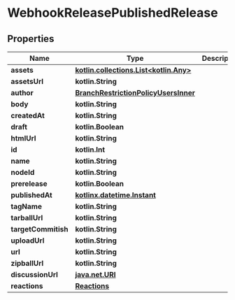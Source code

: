 
# WebhookReleasePublishedRelease

## Properties
Name | Type | Description | Notes
------------ | ------------- | ------------- | -------------
**assets** | [**kotlin.collections.List&lt;kotlin.Any&gt;**](kotlin.Any.md) |  | 
**assetsUrl** | **kotlin.String** |  | 
**author** | [**BranchRestrictionPolicyUsersInner**](BranchRestrictionPolicyUsersInner.md) |  | 
**body** | **kotlin.String** |  | 
**createdAt** | **kotlin.String** |  | 
**draft** | **kotlin.Boolean** |  | 
**htmlUrl** | **kotlin.String** |  | 
**id** | **kotlin.Int** |  | 
**name** | **kotlin.String** |  | 
**nodeId** | **kotlin.String** |  | 
**prerelease** | **kotlin.Boolean** |  | 
**publishedAt** | [**kotlinx.datetime.Instant**](kotlinx.datetime.Instant.md) |  | 
**tagName** | **kotlin.String** |  | 
**tarballUrl** | **kotlin.String** |  | 
**targetCommitish** | **kotlin.String** |  | 
**uploadUrl** | **kotlin.String** |  | 
**url** | **kotlin.String** |  | 
**zipballUrl** | **kotlin.String** |  | 
**discussionUrl** | [**java.net.URI**](java.net.URI.md) |  |  [optional]
**reactions** | [**Reactions**](Reactions.md) |  |  [optional]




